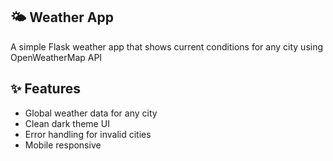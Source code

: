 ## 🌤️ Weather App
A simple Flask weather app that shows current conditions for any city using OpenWeatherMap API

## ✨ Features

* Global weather data for any city
* Clean dark theme UI
* Error handling for invalid cities
* Mobile responsive
